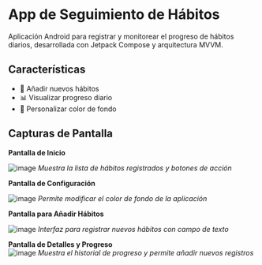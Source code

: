 # App de Seguimiento de Hábitos

Aplicación Android para registrar y monitorear el progreso de hábitos diarios, desarrollada con Jetpack Compose y arquitectura MVVM.

## Características
- 📝 Añadir nuevos hábitos
- 📊 Visualizar progreso diario
- 🎨 Personalizar color de fondo

## Capturas de Pantalla
**Pantalla de Inicio** 

![image](https://github.com/user-attachments/assets/1e739edf-4faa-43ee-9cf0-936c59d18943)
*Muestra la lista de hábitos registrados y botones de acción*

**Pantalla de Configuración**  

![image](https://github.com/user-attachments/assets/f6df1d19-7f64-4f05-84e2-35d16ac2ce5e)
*Permite modificar el color de fondo de la aplicación*

**Pantalla para Añadir Hábitos**

![image](https://github.com/user-attachments/assets/b505471b-830b-4001-81e2-4ae83410a033)
*Interfaz para registrar nuevos hábitos con campo de texto*

**Pantalla de Detalles y Progreso**  
![image](https://github.com/user-attachments/assets/cc2b07f3-650a-4031-a7ab-7e0c11126e5e)
*Muestra el historial de progreso y permite añadir nuevos registros*



